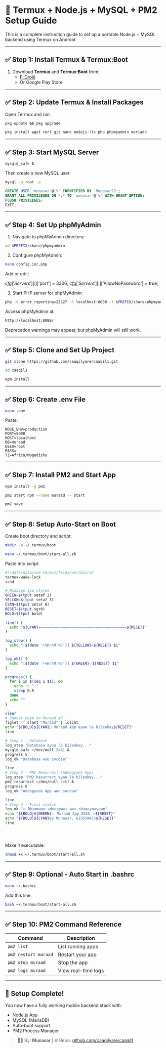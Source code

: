# 🚀 Termux + Node.js + MySQL + PM2 Setup Guide

This is a complete instruction guide to set up a portable Node.js + MySQL backend using Termux on Android.

---

## ✅ Step 1: Install Termux & Termux:Boot

1. Download **Termux** and **Termux:Boot** from:
   - [F-Droid](https://f-droid.org/packages/com.termux/)
   - Or Google Play Store

---

## ✅ Step 2: Update Termux & Install Packages

Open Termux and run:

```sh
pkg update && pkg upgrade
```

```sh
pkg install wget curl git nano nodejs-lts php phpmyadmin mariadb
```

---

## ✅ Step 3: Start MySQL Server

```sh
mysqld_safe &
```

Then create a new MySQL user:

```sh
mysql -u root -p
```

```sql
CREATE USER 'munasar'@'%' IDENTIFIED BY 'Munasar22';
GRANT ALL PRIVILEGES ON *.* TO 'munasar'@'%' WITH GRANT OPTION;
FLUSH PRIVILEGES;
EXIT;
```

---

## ✅ Step 4: Set Up phpMyAdmin

1. Navigate to phpMyAdmin directory:


```sh
cd $PREFIX/share/phpmyadmin
```

2. Configure phpMyAdmin:


```sh
nano config.inc.php
```

Add or edit:

$cfg['Servers'][$i]['port'] = 3306;
$cfg['Servers'][$i]['AllowNoPassword'] = true;

3. Start PHP server for phpMyAdmin:


```sh
php -d error_reporting=22527 -S localhost:8088 -t $PREFIX/share/phpmyadmin/
```

Access phpMyAdmin at: 

```sh
http://localhost:8088/
```



Deprecation warnings may appear, but phpMyAdmin will still work.

---

## ✅ Step 5: Clone and Set Up Project

```sh
git clone https://github.com/caaqilyare/caaqil1.git
```

```sh
cd caaqil1
```

```sh
npm install
```

---

## ✅ Step 6: Create .env File

```sh
nano .env
```

Paste:

```env
NODE_ENV=production
PORT=5000
HOST=localhost
DB=muraad
USER=root
PASS=
TZ=Africa/Mogadishu
```

---

## ✅ Step 7: Install PM2 and Start App

```sh
npm install -g pm2
```

```sh
pm2 start npm --name muraad -- start
```

```sh
pm2 save
```

---


## ✅ Step 8: Setup Auto-Start on Boot

Create boot directory and script:

```sh
mkdir -p ~/.termux/boot
```

```sh
nano ~/.termux/boot/start-all.sh
```

Paste into script:

```bash
#!/data/data/com.termux/files/usr/bin/sh
termux-wake-lock
sshd

# Midabyo iyo styles
GREEN=$(tput setaf 2)
YELLOW=$(tput setaf 3)
CYAN=$(tput setaf 6)
RESET=$(tput sgr0)
BOLD=$(tput bold)

line() {
  echo "${CYAN}========================================${RESET}"
}

log_step() {
  echo "[$(date '+%H:%M:%S')] ${YELLOW}➡️${RESET} $1"
}

log_ok() {
  echo "[$(date '+%H:%M:%S')] ${GREEN}✅${RESET} $1"
}

progress() {
  for i in $(seq 1 $1); do
    echo -n "."
    sleep 0.5
  done
  echo ""
}

clear
# Banner weyn oo Muraad ah
figlet -f slant "Muraad" | lolcat
echo "${BOLD}${CYAN}🚀 Muraad App ayaa la bilaabay${RESET}"
line

# Step 1 - Database
log_step "Database ayaa la bilaabay..."
mysqld_safe >/dev/null 2>&1 &
progress 5
log_ok "Database wuu socdaa"

line
# Step 2 - PM2 Resurrect (Adeegyada App)
log_step "PM2 Resurrect ayaa la bilaabay..."
pm2 resurrect >/dev/null 2>&1 &
progress 6
log_ok "Adeegyada App wuu socdaa"

line
# Step 3 - Final status
log_ok "🔥 Dhammaan adeegyada waa shaqeynayaan"
echo "${BOLD}${GREEN}✨ Muraad App 2025 ✨${RESET}"
echo "${BOLD}${CYAN}By Munasar, 615050435${RESET}"
line





```

Make it executable:

```sh
chmod +x ~/.termux/boot/start-all.sh
```

---

## ✅ Step 9: Optional - Auto Start in .bashrc

```sh
nano ~/.bashrc
```

Add this line:

```sh
bash ~/.termux/boot/start-all.sh
```

---

## ✅ Step 10: PM2 Command Reference

| Command              | Description                |
|----------------------|----------------------------|
| `pm2 list`           | List running apps          |
| `pm2 restart muraad` | Restart your app           |
| `pm2 stop muraad`    | Stop the app               |
| `pm2 logs muraad`    | View real-time logs        |

---

## 🎉 Setup Complete!

You now have a fully working mobile backend stack with:

- Node.js App
- MySQL (MariaDB)
- Auto-boot support
- PM2 Process Manager

> 👨‍💻 By: **Munasar** | 🌐 Repo: [github.com/caaqilyare/caaqil1](https://github.com/caaqilyare/caaqil1)

